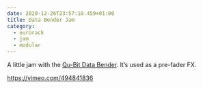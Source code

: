 ```yaml
---
date: 2020-12-26T23:57:10.459+01:00
title: Data Bender Jam
category:
  - eurorack
  - jam
  - modular
---
```

A little jam with the [Qu-Bit Data Bender](https://www.qubitelectronix.com/shop/data-bender). It’s used as a pre-fader FX.

https://vimeo.com/494841836
